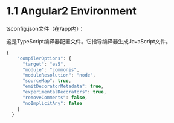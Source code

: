 # 1.1 Angular2 Environment

tsconfig.json文件（在/app内）：

这是TypeScript编译器配置文件。它指导编译器生成JavaScript文件。

```javascript
{
    "compilerOptions": {
      "target": "es5",
      "module": "commonjs",
      "moduleResolution": "node",
      "sourceMap": true,
      "emitDecoratorMetadata": true,
      "experimentalDecorators": true,
      "removeComments": false,
      "noImplicitAny": false
    }
  } 
```

